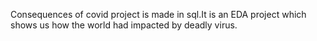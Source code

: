  Consequences of covid project is made in sql.It is an EDA project which shows us how the world had impacted by deadly virus.
